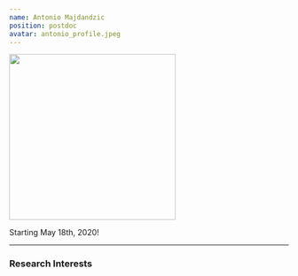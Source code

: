 ```yaml
---
name: Antonio Majdandzic
position: postdoc
avatar: antonio_profile.jpeg
---
```


<img width="300" src="{{site.baseurl}}/images/people/{{page.avatar}}" data-action="zoom">
<br>

Starting May 18th, 2020!

<hr>

### Research Interests

<br>
<br>
<br>

&nbsp;
&nbsp;
&nbsp;
&nbsp;
&nbsp;
&nbsp;
&nbsp;
&nbsp;
&nbsp;
&nbsp;
&nbsp;
&nbsp;
&nbsp;
&nbsp;
&nbsp;
&nbsp;
&nbsp;
&nbsp;
&nbsp;
&nbsp;
&nbsp;
&nbsp;
&nbsp;
&nbsp;

